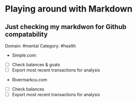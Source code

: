 #  Playing around with Markdown
## Just checking my markdwon for Github compatability
Domain: \#mental
Category: \#health

- Simple.com: 
 - [ ] Check balances & goals
 - [ ] Export most recent transactions for analysis
- Rivermarkcu.com
 - [ ] Check balances
 - [ ] Export most recent transactions for analysis
